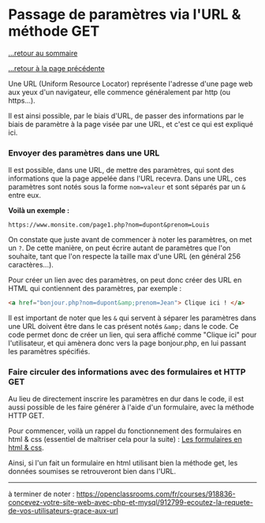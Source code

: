 # Passage de paramètres via l'URL & méthode GET

[...retour au sommaire](../intro.md)

[...retour à la page précédente](./blocs.md)

Une URL (Uniform Resource Locator) représente l'adresse d'une page web aux yeux d'un navigateur, elle commence généralement par http (ou https...). 

Il est ainsi possible, par le biais d'URL, de passer des informations par le biais de paramètre à la page visée par une URL, et c'est ce qui est expliqué ici. 

### Envoyer des paramètres dans une URL

Il est possible, dans une URL, de mettre des paramètres, qui sont des informations que la page appelée dans l'URL recevra. 
Dans une URL, ces paramètres sont notés sous la forme `nom=valeur` et sont séparés par un `&` entre eux. 

**Voilà un exemple :**
```
https://www.monsite.com/page1.php?nom=dupont&prenom=Louis
```
On constate que juste avant de commencer à noter les paramètres, on met un `?`.
De cette manière, on peut écrire autant de paramètres que l'on souhaite, tant que l'on respecte la taille max d'une URL (en général 256 caractères...). 

Pour créer un lien avec des paramètres, on peut donc créer des URL en HTML qui contiennent des paramètres, par exemple : 
```html
<a href="bonjour.php?nom=dupont&amp;prenom=Jean"> Clique ici ! </a> 
```
Il est important de noter que les `&` qui servent à séparer les paramètres dans une URL doivent être dans le cas présent notés `&amp;` dans le code.
Ce code permet donc de créer un lien, qui sera affiché comme "Clique ici" pour l'utilisateur, et qui amènera donc vers la page bonjour.php, en lui passant les paramètres spécifiés. 


### Faire circuler des informations avec des formulaires et HTTP GET
Au lieu de directement inscrire les paramètres en dur dans le code, il est aussi possible de les faire générer à l'aide d'un formulaire, avec la méthode HTTP GET. 

Pour commencer, voilà un rappel du fonctionnement des formulaires en html & css (essentiel de maîtriser cela pour la suite) : [Les formulaires en html & css](../../htmlCss/fichiers/formulaires.md). 

Ainsi, si l'un fait un formulaire en html utilisant bien la méthode get, les données soumises se retrouveront bien dans l'URL. 




---
à terminer de noter : https://openclassrooms.com/fr/courses/918836-concevez-votre-site-web-avec-php-et-mysql/912799-ecoutez-la-requete-de-vos-utilisateurs-grace-aux-url

